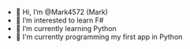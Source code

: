 - 👋 Hi, I’m @Mark4572 (Mark)
- 👀 I’m interested to learn F#
- 🌱 I’m currently learning Python
- 🎯 I'm currently programming my first app in Python

  

<!---
Mark4572/Mark4572 is a ✨ special ✨ repository because its `README.md` (this file) appears on your GitHub profile.
You can click the Preview link to take a look at your changes.
--->
